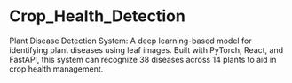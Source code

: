 # Crop_Health_Detection
Plant Disease Detection System: A deep learning-based model for identifying plant diseases using leaf images. Built with PyTorch, React, and FastAPI, this system can recognize 38 diseases across 14 plants to aid in crop health management.
